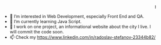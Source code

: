 <marquee> Hi, I’m @RadoStef from Pomorie, Bulgaria. </marquee>
- 👀 I’m interested in Web Development, especially Front End and QA. 
- 🌱 I’m currently learning Java Script.
- 💞️ I work on one project, an informational website about the city I live. I will commit the code soon.
- 📫 Check my https://www.linkedin.com/in/radoslav-stefanov-23344b82/



<!---
RadoStef/RadoStef is a ✨ special ✨ repository because its `README.md` (this file) appears on your GitHub profile.
You can click the Preview link to take a look at your changes.
--->
